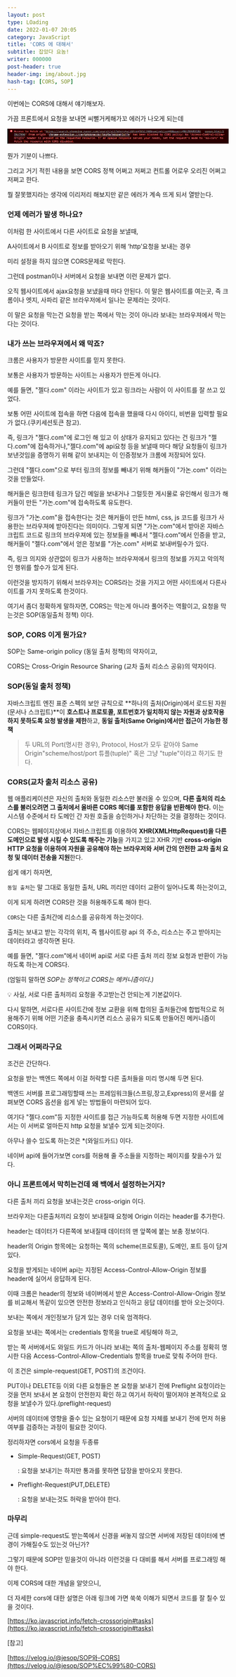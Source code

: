 ```yaml
---
layout: post
type: LOading
date: 2022-01-07 20:05
category: JavaScript
title: 'CORS 에 대해서'
subtitle: 잡았다 요놈!
writer: 000000
post-header: true
header-img: img/about.jpg
hash-tag: [CORS, SOP]
---
```


이번에는 CORS에 대해서 얘기해보자.

가끔 프론트에서 요청을 보내면 씨뻘거케해가꼬 에러가 나오게 되는데

<img src="img/1.jpg" alt="1" style="zoom:80%;" />

뭔가 기분이 나쁘다.

그리고 거기 적힌 내용을 보면 CORS 정책 어쩌고 저쩌고 컨트롤 어로우 오리진 어쩌고 저쩌고 한다.

뭘 잘못했지라는 생각에 이리저리 해보지만 같은 에러가 계속 뜨게 되서 열받는다.

### 언제 에러가 발생 하나요?

이처럼 한 사이트에서 다른 사이트로 요청을 보낼때,

A사이트에서 B 사이트로 정보를 받아오기 위해 ‘http’요청을 보내는 경우

미리 설정을 하지 않으면 CORS문제로 막힌다.

그런데 postman이나 서버에서 요청을 보내면 이런 문제가 없다.

오직 웹사이트에서 ajax요청을 보냈을때 마다 안된다. 이 말은 웹사이트를 여는곳, 즉 크롬이나 엣지, 사파리 같은 브라우저에서 일나는 문제라는 것이다.

이 말은 요청을 막는건 요청을 받는 쪽에서 막는 것이 아니라 보내는 브라우져에서 막는다는 것이다.

### 내가 쓰는 브라우져에서 왜 막죠?

크롬은 사용자가 방문한 사이트를 믿지 못한다.

보통은 사용자가 방문하는 사이트는 사용자가 만든게 아니다.

예를 들면, "젤다.com" 이라는 사이트가 있고 링크라는 사람이 이 사이트를 잘 쓰고 있었다.

보통 어떤 사이트에 접속을 하면 다음에 접속을 했을때 다시 아이디, 비번을 입력할 필요가 없다.(쿠키세션토큰 참고).

즉, 링크가 "젤다.com"에 로그인 해 있고 이 상태가 유지되고 있다는 건 링크가 "젤다.com"에 접속하거나,"젤다.com"에 api요청 등을 보낼때 마다 해당 요청들이 링크가 보낸것임을 증명하기 위해 같이 보내지는 이 인증정보가 크롬에 저장되어 있다.

그런데 "젤다.com"으로 부터 링크의 정보를 빼내기 위해 해커들이 "가논.com" 이라는것을 만들었다.

해커들은 링크한테 링크가 담긴 메일을 보내거나 그럴듯한 게시물로 유인해서 링크가 해커들이 만든 "가논.com"에 접속하도록 유도한다.

링크가 "가논.com"을 접속한다는 것은 해커들이 만든 html, css, js 코드를 링크가 사용한는 브라우져에 받아진다는 의미이다. 그렇게 되면 "가논.com"에서 받아온 자바스크립트 코드로 링크의 브라우져에 있는 정보들을 빼내서 "젤다.com”에서 인증을 받고, 해커들이 "젤다.com"에서 얻은 정보를 "가논.com" 서버로 보내버릴수가 있다.

즉, 링크 의지와 상관없이 링크가 사용하는 브라우져에서 링크의 정보를 가지고 악의적인 행위를 할수가 있게 된다.

이런것을 방지하기 위해서 브라우저는 CORS라는 것을 가지고 어떤 사이트에서 다른사이트를 가지 못하도록 한것이다.

여기서 좀더 정확하게 말하자면, CORS는 막는게 아니라 풀어주는 역활이고, 요청을 막는것은 SOP(동일출처 정책) 이다.

### SOP, CORS 이게 뭔가요?

SOP는 Same-origin policy (동일 출처 정책)의 약자이고,

CORS는 Cross-Origin Resource Sharing (교차 출처 리소스 공유)의 약자이다.

### SOP(동일 출처 정책)

자바스크립트 엔진 표준 스펙의 보안 규칙으로 **하나의 출처(Origin)에서 로드된 자원(문서나 스크립트)**이 **호스트나 프로토콜, 포트번호가 일치하지 않는 자원과 상호작용 하지 못하도록 요청 발생을 제한**하고, **동일 출처(Same Origin)에서만 접근이 가능한 정책**

> 두 URL의 Port(명시한 경우), Protocol, Host가 모두 같아야 Same Origin"scheme/host/port 튜플(tuple)" 혹은 그냥 "tuple"이라고 하기도 한다.

### CORS(교차 출처 리소스 공유)

웹 애플리케이션은 자신의 출처와 동일한 리소스만 불러올 수 있으며, **다른 출처의 리소스를 불러오려면 그 출처에서 올바른 CORS 헤더를 포함한 응답을 반환해야 한다.** 이는 시스템 수준에서 타 도메인 간 자원 호출을 승인하거나 차단하는 것을 결정하는 것이다.

CORS는 웹페이지상에서 자바스크립트를 이용하여 **XHR(XMLHttpRequest)을 다른 도메인으로 발생 시킬 수 있도록 해주는 기능**을 가지고 있고 XHR 기반 **cross-origin HTTP 요청을 이용하여 자원을 공유해야 하는 브라우저와 서버 간의 안전한 교차 출처 요청 및 데이터 전송을 지원**한다.

쉽게 얘기 하자면,

`동일 출처`는 말 그대로 동일한 출처, URL 끼리만 데이터 교환이 일어나도록 하는것이고,

이게 되게 하려면 CORS란 것을 허용해주도록 해야 한다.

`CORS`는 다른 출처간에 리소스를 공유하게 하는것이다.

출처는 보내고 받는 각각의 위치, 즉 웹사이트랑 api 의 주소, 리소스는 주고 받아지는 데이터라고 생각하면 된다.

예를 들면, "젤다.com”에서 네이버 api로 서로 다른 출처 끼리 정보 요청과 반환이 가능하도록 하는게 CORS다.

(엄밀히 말하면 _SOP는 정책이고 CORS는 메커니즘이다.)_

<aside> 💡 사실, 서로 다른 출처끼리 요청을 주고받는건 안되는게 기본값이다.

</aside>

다시 말하면, 서로다른 사이트간에 정보 교환을 위해 합의된 출처들간에 합법적으로 허용해주기 위해 어떤 기준을 충족시키면 리소스 공유가 되도록 만들어진 메커니즘이 CORS이다.

### 그래서 어쩌라구요

조건은 간단하다.

요청을 받는 백엔드 쪽에서 이걸 허락할 다른 출처들을 미리 명시해 두면 된다.

백엔드 서버를 프로그래밍할때 쓰는 프레임워크들(스프링,장고,Express)의 문서를 살펴보면 CORS 옵션을 쉽게 넣는 방법들이 마련되어 있다.

여기다 "젤다.com”등 지정한 사이트를 접근 가능하도록 허용해 두면 지정한 사이트에서는 이 서버로 얼마든지 http 요청을 보낼수 있게 되는것이다.

아무나 쓸수 있도록 하는것은 \*(와일드카드) 이다.

네이버 api에 들어가보면 cors를 허용해 줄 주소들을 지정하는 페이지를 찾을수가 있다.

### 아니 프론트에서 막히는건데 왜 백에서 설정하는거지?

다른 출처 끼리 요청을 보내는것은 cross-origin 이다.

브라우저는 다른출처끼리 요청이 보내질때 요청에 Origin 이라는 header를 추가한다.

header는 데이터가 다른쪽에 보내질때 데이터의 맨 앞쪽에 붙는 보충 정보이다.

header의 Origin 항목에는 요청하는 쪽의 scheme(프로토콜), 도메인, 포트 등이 담겨 있다.

요청을 받게되는 네이버 api는 지정된 Access-Control-Allow-Origin 정보를 header에 실어서 응답하게 된다.

이때 크롬은 header의 정보와 네이버에서 받은 Access-Control-Allow-Origin 정보를 비교해서 똑같이 있으면 안전한 정보라고 인식하고 응답 데이터를 받아 오는것이다.

보내는 쪽에서 개인정보가 담겨 있는 경우 더욱 엄격하다.

요청을 보내는 쪽에서는 credentials 항목을 true로 세팅해야 하고,

받는 쪽 서버에서도 와일드 카드가 아니라 보내는 쪽의 출처-웹페이지 주소를 정확히 명시한 다음 Access-Control-Allow-Credentials 항목을 true로 맞춰 주어야 한다.

이 조건은 simple-request(GET, POST)의 조건이다.

PUT이나 DELETE등 이외 다른 요청들은 본 요청을 보내기 전에 Preflight 요청이라는 것을 먼저 보내서 본 요청이 안전한지 확인 하고 여기서 허락이 떨어져야 본격적으로 요청을 보낼수가 있다.(preflight-request)

서버의 데이터에 영향을 줄수 있는 요청이기 때문에 요청 자체를 보내기 전에 먼저 허용 여부를 검증하는 과정이 필요한 것이다.

정리하자면 cors에서 요청을 두종류

- Simple-Request(GET, POST)

  : 요청을 보내기는 하지만 통과를 못하면 답장을 받아오지 못한다.

- Preflight-Request(PUT,DELETE)

  : 요청을 보내는것도 허락을 받아야 한다.

### 마무리

근데 simple-request도 받는쪽에서 신경을 써놓지 않으면 서버에 저장된 데이터에 변경이 가해질수도 있는것 아닌가?

그렇기 때문에 SOP만 믿을것이 아니라 이런것을 다 대비를 해서 서버를 프로그래밍 해야 한다.

이제 CORS에 대한 개념을 알앗으니,

더 자세한 cors에 대한 설명은 아래 링크에 가면 쑥쑥 이해가 되면서 코드를 잘 칠수 있을 것이다.

[](https://ko.javascript.info/fetch-crossorigin#tasks)[https://ko.javascript.info/fetch-crossorigin#tasks](https://ko.javascript.info/fetch-crossorigin#tasks)

[참고]

[](https://velog.io/@jesop/SOP%EC%99%80-CORS)[https://velog.io/@jesop/SOP와-CORS](https://velog.io/@jesop/SOP%EC%99%80-CORS)
